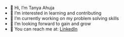 - 👋 Hi, I’m Tanya Ahuja
- 👀 I’m interested in learning and contributing
- 🌱 I’m currently working on my problem solving skills
- 💞️ I’m looking forward to gain and grow
- 🌸 You can reach me at:
[LinkedIn](https://www.linkedin.com/in/tanya-ahuja-813051203/)


<!---
Tanya401/Tanya401 is a ✨ special ✨ repository because its `README.md` (this file) appears on your GitHub profile.
You can click the Preview link to take a look at your changes.
--->
